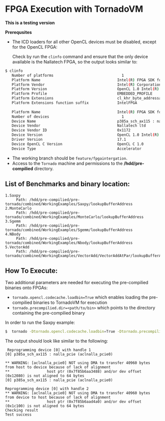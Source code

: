 #  FPGA Execution with TornadoVM

**This is a testing version**

**Prerequsites** 

* The ICD loaders for all other OpenCL devices must be disabled, except for the OpenCL FPGA:

  Check by run the `clinfo` command and ensure that the only device available is the Nallatech FPGA, so the output looks similar to:

```bash
$ clinfo
   Number of platforms                               1
   Platform Name                                   Intel(R) FPGA SDK for OpenCL(TM)
   Platform Vendor                                 Intel(R) Corporation
   Platform Version                                OpenCL 1.0 Intel(R) FPGA SDK for OpenCL(TM), Version 17.1
   Platform Profile                                EMBEDDED_PROFILE
   Platform Extensions                             cl_khr_byte_addressable_store cles_khr_int64 cl_intelfpga_live_object_tracking cl_intelfpga_compiler_mode cl_khr_icd cl_khr_3d_image_writes
   Platform Extensions function suffix             IntelFPGA
 
   Platform Name                                   Intel(R) FPGA SDK for OpenCL(TM)
   Number of devices                                 1
   Device Name                                     p385a_sch_ax115 : nalla_pcie (aclnalla_pcie0)
   Device Vendor                                   Nallatech ltd
   Device Vendor ID                                0x1172
   Device Version                                  OpenCL 1.0 Intel(R) FPGA SDK for OpenCL(TM), Version 17.1
   Driver Version                                  17.1
   Device OpenCL C Version                         OpenCL C 1.0
   Device Type                                     Accelerator
```

* The working branch should be  `feature/fpgaintergation`.
* Access to the `Tornado` machine and permissions to the **/hdd/pre-compilied** directory.

## List of Benchmarks and binary location:
    1.Saxpy 
         Path: /hdd/pre-compilied/pre-tornado/combined/WorkingExamples/Saxpy/lookupBufferAddress
    2.MonteCarlo
         Path: /hdd/pre-compilied/pre-tornado/combined/WorkingExamples/MonteCarlo/lookupBufferAddress
    3.Sgemm 
         Path: /hdd/pre-compilied/pre-tornado/combined/WorkingExamples/Sgemm/lookupBufferAddress
    4.NBody
         Path: /hdd/pre-compilied/pre-tornado/combined/WorkingExamples/Nbody/lookupBufferAddress
    5.VectorAdd
         Path: /hdd/pre-compilied/pre-tornado/combined/WorkingExamples/VectorAdd/VectorAddAtPar/lookupBufferAddress
        
## How To Execute:
Two additional  parameters are needed for executing the pre-compilied binaries onto FPGAs:

*  `tornado.opencl.codecache.loadbin=True`  which enables loading the pre-compilied binaries to TornadoVM for execution 
* `tornado.precompilied.dir=<path/to/bin>`  which points to the directory containing the pre-compilied binary

In order to run the Saxpy example:

```bash
$  tornado -Dtornado.opencl.codecache.loadbin=True -Dtornado.precompilied.dir=/hdd/pre-compilied/pre-tornado/combined/WorkingExamples/Saxpy/lookupBufferAddress uk.ac.manchester.tornado.examples.Saxpy

```

The output should look like similar to the following:
```
 Reprogramming device [0] with handle 1
[0] p385a_sch_ax115 : nalla_pcie (aclnalla_pcie0)

** WARNING: [aclnalla_pcie0] NOT using DMA to transfer 40960 bytes from host to device because of lack of alignment
**                 host ptr (0x7f85b6aa3488) and/or dev offset (0x12080) is not aligned to 64 bytes
[0] p385a_sch_ax115 : nalla_pcie (aclnalla_pcie0)

Reprogramming device [0] with handle 2
** WARNING: [aclnalla_pcie0] NOT using DMA to transfer 40960 bytes from device to host because of lack of alignment
**                 host ptr (0x7f85b6aad4a0) and/or dev offset (0x1c100) is not aligned to 64 bytes
Checking result
Test success
```

